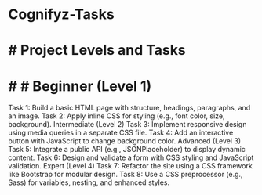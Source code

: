 # Cognifyz-Tasks

# # Project Levels and Tasks
# # # Beginner (Level 1)
Task 1: Build a basic HTML page with structure, headings, paragraphs, and an image.
Task 2: Apply inline CSS for styling (e.g., font color, size, background).
Intermediate (Level 2)
Task 3: Implement responsive design using media queries in a separate CSS file.
Task 4: Add an interactive button with JavaScript to change background color.
Advanced (Level 3)
Task 5: Integrate a public API (e.g., JSONPlaceholder) to display dynamic content.
Task 6: Design and validate a form with CSS styling and JavaScript validation.
Expert (Level 4)
Task 7: Refactor the site using a CSS framework like Bootstrap for modular design.
Task 8: Use a CSS preprocessor (e.g., Sass) for variables, nesting, and enhanced styles.
